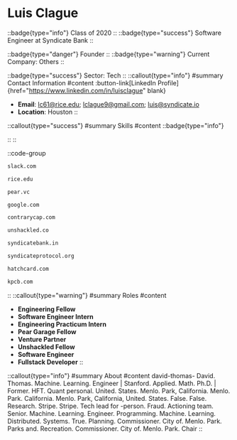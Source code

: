 # Luis Clague
::badge{type="info"}
Class of 2020
::
::badge{type="success"}
Software Engineer at Syndicate Bank
::

::badge{type="danger"}
Founder
::
::badge{type="warning"}
Current Company: Others
::

::badge{type="success"}
Sector: Tech
::
::callout{type="info"}
#summary
Contact Information
#content
:button-link[LinkedIn Profile]{href="https://www.linkedin.com/in/luisclague" blank}
- **Email**: lc61@rice.edu; lclague9@gmail.com; luis@syndicate.io
- **Location**: Houston
::

::callout{type="success"}
#summary
Skills
#content
::badge{type="info"}

::
::

::code-group
```bash [Slack]
slack.com
```
```bash [Rice University]
rice.edu
```
```bash [Pear VC]
pear.vc
```
```bash [Google]
google.com
```
```bash [Contrary]
contrarycap.com
```
```bash [Unshackled]
unshackled.co
```
```bash [Syndicate Bank]
syndicatebank.in
```
```bash [Syndicate]
syndicateprotocol.org
```
```bash [Nearside]
hatchcard.com
```
```bash [Kleiner Perkins Caufield & Byers]
kpcb.com
```
::
::callout{type="warning"}
#summary
Roles
#content
- **Engineering Fellow**
- **Software Engineer Intern**
- **Engineering Practicum Intern**
- **Pear Garage Fellow**
- **Venture Partner**
- **Unshackled Fellow**
- **Software Engineer**
- **Fullstack Developer**
::

::callout{type="info"}
#summary
About
#content
david-thomas- David. Thomas. Machine. Learning. Engineer | Stanford. Applied. Math. Ph.D. | Former. HFT. Quant personal. United. States. Menlo. Park, California. Menlo. Park. California. Menlo. Park, California, United. States. False. False. Research. Stripe. Stripe. Tech lead for -person. Fraud. Actioning team. Senior. Machine. Learning. Engineer. Programming. Machine. Learning. Distributed. Systems. True. Planning. Commissioner. City of. Menlo. Park. Parks and. Recreation. Commissioner. City of. Menlo. Park. Chair
::

